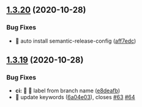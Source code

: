 ## [1.3.20](https://github.com/bubkoo/html-to-image/compare/v1.3.19...v1.3.20) (2020-10-28)


### Bug Fixes

* 🐛 auto install semantic-release-config ([aff7edc](https://github.com/bubkoo/html-to-image/commit/aff7edce1b3df1822d455d17a9c28ae8768eca9e))

## [1.3.19](https://github.com/bubkoo/html-to-image/compare/v1.3.18...v1.3.19) (2020-10-28)


### Bug Fixes

* **ci:** 🐛 👷 label from branch name ([e8deafb](https://github.com/bubkoo/html-to-image/commit/e8deafb3ac8b540226d9692e5b267d657030eccc))
* 🐛 update keywords ([6a04e03](https://github.com/bubkoo/html-to-image/commit/6a04e03eb30d76601fc153d6d8439dbe73725503)), closes [#63](https://github.com/bubkoo/html-to-image/issues/63) [#64](https://github.com/bubkoo/html-to-image/issues/64)
